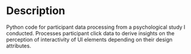 # Description

Python code for participant data processing from a psychological study I conducted. Processes participant click data to derive insights on the perception of interactivity of UI elements depending on their design attributes. 
